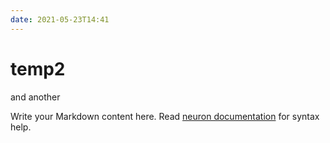 ```yaml
---
date: 2021-05-23T14:41
---
```


# temp2

and another 

Write your Markdown content here. Read [neuron documentation](https://neuron.zettel.page/2011404.html) for syntax help.

